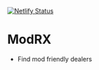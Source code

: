 [![Netlify Status](https://api.netlify.com/api/v1/badges/a9ec9c7c-35cf-46e7-87ad-5dbe1822ab4e/deploy-status)](https://app.netlify.com/sites/modrx/deploys)

# ModRX

- Find mod friendly dealers
